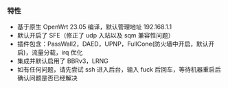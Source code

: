 
### 特性

- 基于原生 OpenWrt 23.05 编译，默认管理地址 192.168.1.1
- 默认开启了 SFE（修正了 udp 入站以及 sqm 兼容性问题）
- 插件包含：PassWall2，DAED，UPNP，FullCone(防火墙中开启，默认开启)，流量分载，irq 优化
- 集成并默认启用了 BBRv3，LRNG
- 如有任何问题，请先尝试 ssh 进入后台，输入 fuck 后回车，等待机器重启后确认问题是否已经解决
